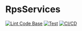 # RpsServices

[![Lint Code Base](https://github.com/Red-Papers-Studio/RpsServices/actions/workflows/linter.yml/badge.svg)](https://github.com/Red-Papers-Studio/RpsServices/actions/workflows/linter.yml)
[![Test](https://github.com/Red-Papers-Studio/RpsServices/actions/workflows/test.yml/badge.svg)](https://github.com/Red-Papers-Studio/RpsServices/actions/workflows/test.yml)
[![CI/CD](https://github.com/Red-Papers-Studio/RpsServices/actions/workflows/main.yml/badge.svg)](https://github.com/Red-Papers-Studio/RpsServices/actions/workflows/main.yml)
